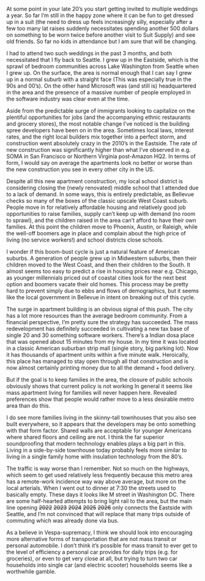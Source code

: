 At some point in your late 20’s you start getting invited to multiple weddings a year. So far I’m still in the happy zone where it can be fun to get dressed up in a suit (the need to dress up feels increasingly silly, especially after a few too many lat raises suddenly necessitates spending another 500 dollars on something to be worn twice before another visit to Suit Supply) and see old friends. So far no kids in attendance but I am sure that will be changing.

I had to attend two such weddings in the past 3 months, and both necessitated that I fly back to Seattle. I grew up in the Eastside, which is the sprawl of bedroom communities across Lake Washington from Seattle when I grew up. On the surface, the area is normal enough that I can say I grew up in a normal suburb with a straight face (This was especially true in the 90s and 00’s). On the other hand Microsoft was (and still is) headquartered in the area and the presence of a massive number of people employed in the software industry was clear even at the time.

Aside from the predictable surge of immigrants looking to capitalize on the plentiful opportunities for jobs (and the accompanying ethnic restaurants and grocery stores), the most notable change I’ve noticed is the building spree developers have been on in the area. Sometimes local laws, interest rates, and the right local builders mix together into a perfect storm, and construction went absolutely crazy in the 2010’s in the Eastside. The rate of new construction was significantly higher than what I’ve observed in e.g. SOMA in San Francisco or Northern Virginia post-Amazon HQ2. In terms of form, I would say on average the apartments look no better or worse than the new construction you see in every other city in the US.

Despite all this new apartment construction, my local school district is considering closing the (newly renovated) middle school that I attended due to a lack of demand. In some ways, this is entirely predictable, as Bellevue checks so many of the boxes of the classic upscale West Coast suburb. People move in for relatively affordable housing and relatively good job opportunities to raise families, supply can’t keep up with demand (no room to sprawl), and the children raised in the area can’t afford to have their own families. At this point the children move to Phoenix, Austin, or Raleigh, while the well-off boomers age in place and complain about the high price of living (no service workers!) and school districts close schools.

I wonder if this boom-bust cycle is just a natural feature of American suburbs. A generation of people grew up in Midwestern suburbs, then their children moved to the West Coast, and then their children to the South. It almost seems too easy to predict a rise in housing prices near e.g. Chicago, as younger millennials priced out of coastal cities look for the next best option and boomers vacate their old homes. This process may be pretty hard to prevent simply due to ebbs and flows of demographics, but it seems like the local government in Bellevue in intent on breaking out of this cycle.

The surge in apartment building is an obvious signal of this push. The city has a lot more resources than the average bedroom community. From a financial perspective, I’m pretty sure the strategy has succeeded. The mass redevelopment has definitely succeeded in cultivating a new tax base of single 20 and 30 something software workers. There’s a Indian dosa place that was opened about 15 minutes from my house. In my time it was located in a classic American suburban strip mall (single story, big parking lot). Now it has thousands of apartment units within a five minute walk. Heroically, this place has managed to stay open through all that construction and is now almost certainly printing money due to all the demand + food delivery.

But if the goal is to keep families in the area, the closure of public schools obviously shows that current policy is not working In general it seems like mass apartment living for families will never happen here. Revealed preferences show that people would rather move to a less desirable metro area than do this.

I do see more families living in the skinny-tall townhouses that you also see built everywhere, so it appears that the developers may be onto something with that form factor. Shared walls are acceptable for younger Americans where shared floors and ceiling are not. I think the far superior soundproofing that modern technology enables plays a big part in this. Living in a side-by-side townhouse today probably feels more similar to living in a single family home with insulation technology from the 80’s.

The traffic is way worse than I remember. Not so much on the highways, which seem to get used relatively less frequently because this metro area has a remote-work incidence way way above average, but more on the local arterials. When I went out to dinner at 7:30 the streets used to basically empty. These days it looks like M street in Washington DC. There are some half-hearted attempts to bring light rail to the area, but the main line opening ~~2022~~ ~~2023~~ ~~2024~~ ~~2025~~ ~~2026~~ only connects the Eastside with Seattle, and I’m not convinced that will replace that many trips outside of commuting which was already done via bus.

As a believe in Vespa-supremacy, I think we should look into encouraging more alternative forms of transportation that are not mass transit or personal automobile. I don’t think it’s possible for mass transit to ever get to the level of efficiency a personal car provides for daily trips (e.g. for groceries), or even to get very close at all, but trying to turn two car households into single car (and electric scooter) households seems like a worthwhile gamble.